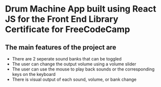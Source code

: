 # Drum Machine App built using React JS for the Front End Library Certificate for FreeCodeCamp

## The main features of the project are

* There are 2 seperate sound banks that can be toggled
* The user can change the output volume using a volume slider
* The user can use the mouse to play back sounds or the corresponding keys on the keyboard
* There is visual output of each sound, volume, or bank change